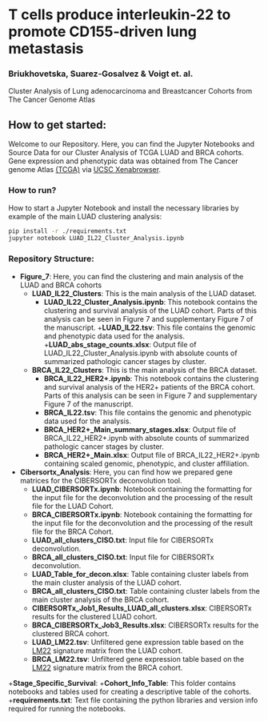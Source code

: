 # T cells produce interleukin-22 to promote CD155-driven lung metastasis 
### Briukhovetska, Suarez-Gosalvez & Voigt et. al.
Cluster Analysis of Lung adenocarcinoma and Breastcancer Cohorts from The Cancer Genome Atlas


## How to get started:
Welcome to our Repository. Here, you can find the Jupyter Notebooks and Source Data for our Cluster Analysis of TCGA LUAD and BRCA cohorts. Gene expression and phenotypic data was obtained from The Cancer genome Atlas [(TCGA)](https://www.cancer.gov/about-nci/organization/ccg/research/structural-genomics/tcga) via [UCSC Xenabrowser](https://xenabrowser.net/).

### How to run?

How to start a Jupyter Notebook and install the necessary libraries by example of the main LUAD clustering analysis:
```bash
pip install -r ./requirements.txt
jupyter notebook LUAD_IL22_Cluster_Analysis.ipynb
```
### Repository Structure:

+ **Figure_7**: Here, you can find the clustering and main analysis of the LUAD and BRCA cohorts
    + **LUAD_IL22_Clusters**: This is the main analysis of the LUAD dataset.
        + **LUAD_IL22_Cluster_Analysis.ipynb**: This notebook contains the clustering and survival analysis of the LUAD cohort. Parts of this analysis can be seen in Figure 7 and supplementary Figure 7 of the manuscript.
        +**LUAD_IL22.tsv**: This file contains the genomic and phenotypic data used for the analysis.
        +**LUAD_abs_stage_counts.xlsx**: Output file of LUAD_IL22_Cluster_Analysis.ipynb with absolute counts of summarized pathologic cancer stages by cluster.
    + **BRCA_IL22_Clusters**: This is the main analysis of the BRCA dataset.
        + **BRCA_IL22_HER2+.ipynb**: This notebook contains the clustering and survival analysis of the HER2+ patients of the BRCA cohort. Parts of this analysis can be seen in Figure 7 and supplementary Figure 7 of the manuscript.
        + **BRCA_IL22.tsv**: This file contains the genomic and phenotypic data used for the analysis.
        + **BRCA_HER2+_Main_summary_stages.xlsx**: Output file of BRCA_IL22_HER2+.ipynb with absolute counts of summarized pathologic cancer stages by cluster.
        + **BRCA_HER2+_Main.xlsx**: Output file of BRCA_IL22_HER2+.ipynb containing scaled genomic, phenotypic, and cluster affiliation. 
+ **Cibersortx_Analysis**: Here, you can find how we prepared gene matrices for the CIBERSORTx deconvolution tool.
    + **LUAD_CIBERSORTx.ipynb**: Notebook containing the formatting for the input file for the deconvolution and the processing of the result file for the LUAD Cohort.
    + **BRCA_CIBERSORTx.ipynb**: Notebook containing the formatting for the input file for the deconvolution and the processing of the result file for the BRCA Cohort.
    + **LUAD_all_clusters_CISO.txt**: Input file for CIBERSORTx deconvolution.
    + **BRCA_all_clusters_CISO.txt**: Input file for CIBERSORTx deconvolution.
    + **LUAD_Table_for_decon.xlsx**: Table containing cluster labels from the main cluster analysis of the LUAD cohort.
    + **BRCA_all_clusters_CISO.txt**: Table containing cluster labels from the main cluster analysis of the BRCA cohort.
    + **CIBERSORTx_Job1_Results_LUAD_all_clusters.xlsx**: CIBERSORTx results for the clustered LUAD cohort.
    + **BRCA_CIBERSORTx_Job3_Results.xlsx**: CIBERSORTx results for the clustered BRCA cohort.
    + **LUAD_LM22.tsv**: Unfiltered gene expression table based on the [LM22](https://www.ncbi.nlm.nih.gov/pmc/articles/PMC5895181/) signature matrix from the LUAD cohort.
    + **BRCA_LM22.tsv**: Unfiltered gene expression table based on the [LM22](https://www.ncbi.nlm.nih.gov/pmc/articles/PMC5895181/) signature matrix from the BRCA cohort.
    
    
+**Stage_Specific_Survival**:
+**Cohort_Info_Table**: This folder contains notebooks and tables used for creating a descriptive table of the cohorts.
+**requirements.txt**: Text file containing the python libraries and version info required for running the notebooks.

